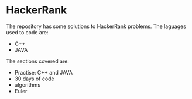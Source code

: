 # HackerRank

The repository has some solutions to HackerRank problems. The laguages used to code are:
- C++
- JAVA

The sections covered are:

- Practise: C++ and JAVA
- 30 days of code
- algorithms
- Euler
